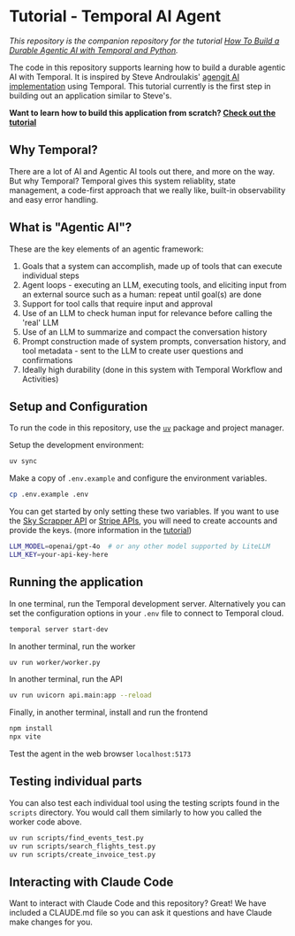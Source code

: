 # Tutorial - Temporal AI Agent

_This repository is the companion repository for the tutorial [How To Build a Durable Agentic AI with Temporal and Python](#)._

The code in this repository supports learning how to build a durable agentic AI with Temporal.
It is inspired by Steve Androulakis' [agengit AI implementation](https://github.com/temporal-community/temporal-ai-agent/) using Temporal.
This tutorial currently is the first step in building out an application similar to Steve's.

**Want to learn how to build this application from scratch?
[Check out the tutorial](#)**

## Why Temporal?
There are a lot of AI and Agentic AI tools out there, and more on the way. 
But why Temporal? 
Temporal gives this system reliablity, state management, a code-first approach that we really like, built-in observability and easy error handling.

## What is "Agentic AI"?
These are the key elements of an agentic framework:
1. Goals that a system can accomplish, made up of tools that can execute individual steps
2. Agent loops - executing an LLM, executing tools, and eliciting input from an external source such as a human: repeat until goal(s) are done
3. Support for tool calls that require input and approval
4. Use of an LLM to check human input for relevance before calling the 'real' LLM
5. Use of an LLM to summarize and compact the conversation history
6. Prompt construction made of system prompts, conversation history, and tool metadata - sent to the LLM to create user questions and confirmations
7. Ideally high durability (done in this system with Temporal Workflow and Activities)

## Setup and Configuration

To run the code in this repository, use the [`uv`](https://docs.astral.sh/uv/) package and project manager.

Setup the development environment:

```bash
uv sync
```

Make a copy of `.env.example` and configure the environment variables.

```bash
cp .env.example .env
```

You can get started by only setting these two variables. 
If you want to use the [Sky Scrapper API](https://rapidapi.com/apiheya/api/sky-scrapper) or [Stripe APIs](https://stripe.com/lp/start-now), you will need to create accounts and provide the keys.
(more information in the [tutorial](#))

```bash
LLM_MODEL=openai/gpt-4o  # or any other model supported by LiteLLM
LLM_KEY=your-api-key-here
```

## Running the application

In one terminal, run the Temporal development server.
Alternatively you can set the configuration options in your `.env` file to connect to Temporal cloud.

```bash
temporal server start-dev
```

In another terminal, run the worker

```bash
uv run worker/worker.py
```

In another terminal, run the API

```bash
uv run uvicorn api.main:app --reload
```

Finally, in another terminal, install and run the frontend

```bash
npm install
npx vite
```

Test the agent in the web browser `localhost:5173`

## Testing individual parts

You can also test each individual tool using the testing scripts found in the `scripts` directory.
You would call them similarly to how you called the worker code above.

```bash
uv run scripts/find_events_test.py
uv run scripts/search_flights_test.py
uv run scripts/create_invoice_test.py
```

## Interacting with Claude Code

Want to interact with Claude Code and this repository?
Great!
We have included a CLAUDE.md file so you can ask it questions and have Claude make changes for you.